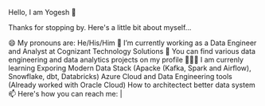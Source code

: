 Hello, I am Yogesh 👋

Thanks for stopping by. Here's a little bit about myself...

😄 My pronouns are: He/His/Him
🔭 I’m currently working as a Data Engineer and Analyst at Cognizant Technology Solutions
🤘 You can find various data engineering and data analytics projects on my profile
🧑🏻‍🏫 I am currenly learning
Exporing Modern Data Stack (Apacke (Kafka, Spark and Airflow), Snowflake, dbt, Databricks)
Azure Cloud and Data Engineering tools (Already worked with Oracle Cloud)
How to architectect better data system
📫 Here's how you can reach me:  | 
